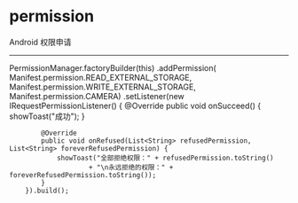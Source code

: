 # permission
Android 权限申请

------
PermissionManager.factoryBuilder(this)
        .addPermission(
                Manifest.permission.READ_EXTERNAL_STORAGE,
                Manifest.permission.WRITE_EXTERNAL_STORAGE,
                Manifest.permission.CAMERA)
        .setListener(new IRequestPermissionListener() {
            @Override
            public void onSucceed() {
                showToast("成功");
            }

            @Override
            public void onRefused(List<String> refusedPermission, List<String> foreverRefusedPermission) {
                showToast("全部拒绝权限：" + refusedPermission.toString()
                        + "\n永远拒绝的权限：" + foreverRefusedPermission.toString());
            }
        }).build();
